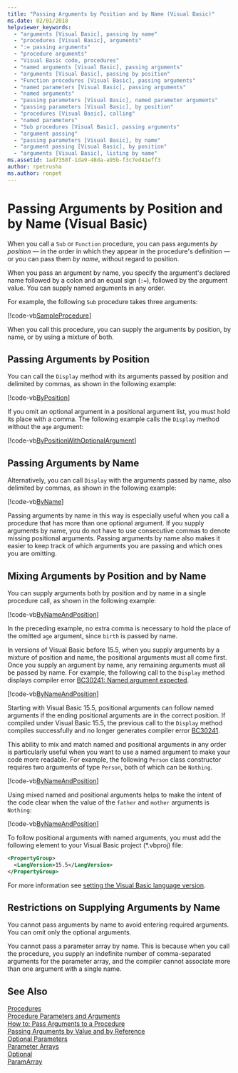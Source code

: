 ```yaml
---
title: "Passing Arguments by Position and by Name (Visual Basic)"
ms.date: 02/01/2018
helpviewer_keywords: 
  - "arguments [Visual Basic], passing by name"
  - "procedures [Visual Basic], arguments"
  - ":= passing arguments"
  - "procedure arguments"
  - "Visual Basic code, procedures"
  - "named arguments [Visual Basic], passing arguments"
  - "arguments [Visual Basic], passing by position"
  - "Function procedures [Visual Basic], passing arguments"
  - "named parameters [Visual Basic], passing arguments"
  - "named arguments"
  - "passing parameters [Visual Basic], named parameter arguments"
  - "passing parameters [Visual Basic], by position"
  - "procedures [Visual Basic], calling"
  - "named parameters"
  - "Sub procedures [Visual Basic], passing arguments"
  - "argument passing"
  - "passing parameters [Visual Basic], by name"
  - "argument passing [Visual Basic], by position"
  - "arguments [Visual Basic], listing by name"
ms.assetid: 1ad7358f-1da9-48da-a95b-f3c7ed41eff3
author: rpetrusha
ms.author: ronpet
---
```

# Passing Arguments by Position and by Name (Visual Basic)
When you call a `Sub` or `Function` procedure, you can pass arguments *by position* — in the order in which they appear in the procedure's definition — or you can pass them *by name*, without regard to position.  
  
 When you pass an argument by name, you specify the argument's declared name followed by a colon and an equal sign (`:=`), followed by the argument value. You can supply named arguments in any order.  
  
 For example, the following `Sub` procedure takes three arguments:  
  
 [!code-vb[SampleProcedure](../../../../../samples/snippets/visualbasic/programming-guide/language-features/passing-named-arguments/module1.vb#1)]  
  
 When you call this procedure, you can supply the arguments by position, by name, or by using a mixture of both.  
  
## Passing Arguments by Position  
 You can call the `Display` method with its arguments passed by position and delimited by commas, as shown in the following example:  
  
[!code-vb[ByPosition](../../../../../samples/snippets/visualbasic/programming-guide/language-features/passing-named-arguments/module1.vb#2)] 
  
 If you omit an optional argument in a positional argument list, you must hold its place with a comma. The following example calls the `Display` method without the `age` argument:  
  
[!code-vb[ByPositionWithOptionalArgument](../../../../../samples/snippets/visualbasic/programming-guide/language-features/passing-named-arguments/module1.vb#3)] 
  
## Passing Arguments by Name  
 Alternatively, you can call `Display` with the arguments passed by name, also delimited by commas, as shown in the following example:  
  
[!code-vb[ByName](../../../../../samples/snippets/visualbasic/programming-guide/language-features/passing-named-arguments/module1.vb#4)] 

 Passing arguments by name in this way is especially useful when you call a procedure that has more than one optional argument. If you supply arguments by name, you do not have to use consecutive commas to denote missing positional arguments. Passing arguments by name also makes it easier to keep track of which arguments you are passing and which ones you are omitting.  
  
## Mixing Arguments by Position and by Name  

You can supply arguments both by position and by name in a single procedure call, as shown in the following example:  
  
[!code-vb[ByNameAndPosition](../../../../../samples/snippets/visualbasic/programming-guide/language-features/passing-named-arguments/module1.vb#5)] 
  
 In the preceding example, no extra comma is necessary to hold the place of the omitted `age` argument, since `birth` is passed by name.  
  
In versions of Visual Basic before 15.5, when you supply arguments by a mixture of position and name, the positional arguments must all come first. Once you supply an argument by name, any remaining arguments must all be passed by name.  For example, the following call to the `Display` method displays compiler error [BC30241: Named argument expected](../../../misc/bc30241.md).

[!code-vb[ByNameAndPosition](../../../../../samples/snippets/visualbasic/programming-guide/language-features/passing-named-arguments/module1.vb#6)] 

Starting with Visual Basic 15.5, positional arguments can follow named arguments if the ending positional arguments are in the correct position. If compiled under Visual Basic 15.5, the previous call to the `Display` method compiles successfully and no longer generates compiler error [BC30241](../../../misc/bc30241.md).  

This ability to mix and match named and positional arguments in any order is particularly useful when you want to use a named argument to make your code more readable. For example, the following `Person` class constructor requires two arguments of type `Person`, both of which can be `Nothing`. 

[!code-vb[ByNameAndPosition](../../../../../samples/snippets/visualbasic/programming-guide/language-features/passing-named-arguments/module1.vb#7)] 

Using mixed named and positional arguments helps to make the intent of the code clear when the value of the `father` and `mother` arguments is `Nothing`:

[!code-vb[ByNameAndPosition](../../../../../samples/snippets/visualbasic/programming-guide/language-features/passing-named-arguments/module1.vb#8)] 

To follow positional arguments with named arguments, you must add the following element to your Visual Basic project (\*.vbproj) file:

```xml
<PropertyGroup>
  <LangVersion>15.5</LangVersion>
</PropertyGroup>
```

For more information see [setting the Visual Basic language version](../../../language-reference/configure-language-version.md).

## Restrictions on Supplying Arguments by Name  

You cannot pass arguments by name to avoid entering required arguments. You can omit only the optional arguments.  
  
You cannot pass a parameter array by name. This is because when you call the procedure, you supply an indefinite number of comma-separated arguments for the parameter array, and the compiler cannot associate more than one argument with a single name.  
  
## See Also  
 [Procedures](./index.md)  
 [Procedure Parameters and Arguments](./procedure-parameters-and-arguments.md)  
 [How to: Pass Arguments to a Procedure](./how-to-pass-arguments-to-a-procedure.md)  
 [Passing Arguments by Value and by Reference](./passing-arguments-by-value-and-by-reference.md)  
 [Optional Parameters](./optional-parameters.md)  
 [Parameter Arrays](./parameter-arrays.md)  
 [Optional](../../../../visual-basic/language-reference/modifiers/optional.md)  
 [ParamArray](../../../../visual-basic/language-reference/modifiers/paramarray.md)

